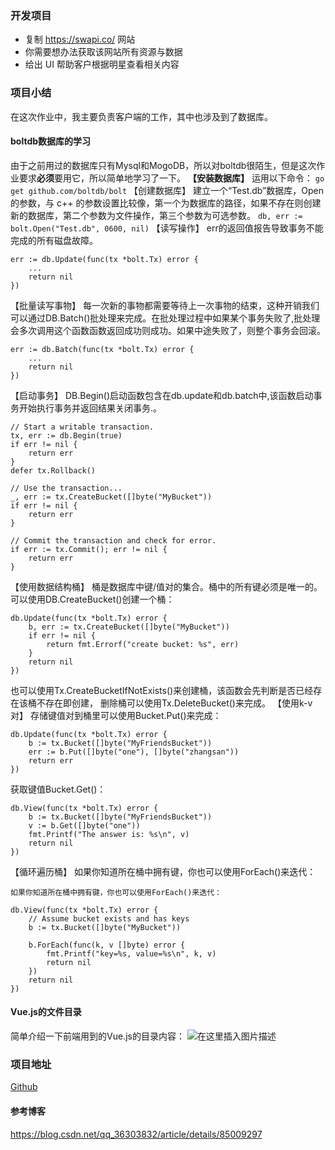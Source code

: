 ### 开发项目
* 复制 https://swapi.co/ 网站
* 你需要想办法获取该网站所有资源与数据
* 给出 UI 帮助客户根据明星查看相关内容
### 项目小结
在这次作业中，我主要负责客户端的工作，其中也涉及到了数据库。
#### boltdb数据库的学习
由于之前用过的数据库只有Mysql和MogoDB，所以对boltdb很陌生，但是这次作业要求**必须**要用它，所以简单地学习了一下。
**【安装数据库】**
运用以下命令：
```go get github.com/boltdb/bolt```
【创建数据库】
建立一个“Test.db”数据库，Open的参数，与 c++ 的参数设置比较像，第一个为数据库的路径，如果不存在则创建新的数据库，第二个参数为文件操作，第三个参数为可选参数。
```db, err := bolt.Open("Test.db", 0600, nil)```
【读写操作】
err的返回值报告导致事务不能完成的所有磁盘故障。
```
err := db.Update(func(tx *bolt.Tx) error {
    ...
    return nil
})
```
【批量读写事物】
每一次新的事物都需要等待上一次事物的结束，这种开销我们可以通过DB.Batch()批处理来完成。在批处理过程中如果某个事务失败了,批处理会多次调用这个函数函数返回成功则成功。如果中途失败了，则整个事务会回滚。
```
err := db.Batch(func(tx *bolt.Tx) error {
    ...
    return nil
})
```
【启动事务】
DB.Begin()启动函数包含在db.update和db.batch中,该函数启动事务开始执行事务并返回结果关闭事务.。
```
// Start a writable transaction.
tx, err := db.Begin(true)
if err != nil {
    return err
}
defer tx.Rollback()

// Use the transaction...
_, err := tx.CreateBucket([]byte("MyBucket"))
if err != nil {
    return err
}

// Commit the transaction and check for error.
if err := tx.Commit(); err != nil {
    return err
}
```
【使用数据结构桶】
桶是数据库中键/值对的集合。桶中的所有键必须是唯一的。可以使用DB.CreateBucket()创建一个桶：
```
db.Update(func(tx *bolt.Tx) error {
    b, err := tx.CreateBucket([]byte("MyBucket"))
    if err != nil {
        return fmt.Errorf("create bucket: %s", err)
    }
    return nil
})
```
也可以使用Tx.CreateBucketIfNotExists()来创建桶，该函数会先判断是否已经存在该桶不存在即创建， 删除桶可以使用Tx.DeleteBucket()来完成。
【使用k-v对】
存储键值对到桶里可以使用Bucket.Put()来完成：
```
db.Update(func(tx *bolt.Tx) error {
    b := tx.Bucket([]byte("MyFriendsBucket"))
    err := b.Put([]byte("one"), []byte("zhangsan"))
    return err
})
```
获取键值Bucket.Get()：
```
db.View(func(tx *bolt.Tx) error {
    b := tx.Bucket([]byte("MyFriendsBucket"))
    v := b.Get([]byte("one"))
    fmt.Printf("The answer is: %s\n", v)
    return nil
})
```
【循环遍历桶】
如果你知道所在桶中拥有键，你也可以使用ForEach()来迭代：
```
如果你知道所在桶中拥有键，你也可以使用ForEach()来迭代：

db.View(func(tx *bolt.Tx) error {
    // Assume bucket exists and has keys
    b := tx.Bucket([]byte("MyBucket"))

    b.ForEach(func(k, v []byte) error {
        fmt.Printf("key=%s, value=%s\n", k, v)
        return nil
    })
    return nil
})
```
#### Vue.js的文件目录
简单介绍一下前端用到的Vue.js的目录内容：
![在这里插入图片描述](https://img-blog.csdnimg.cn/20191209191119393.png?x-oss-process=image/watermark,type_ZmFuZ3poZW5naGVpdGk,shadow_10,text_aHR0cHM6Ly9ibG9nLmNzZG4ubmV0L3h1YW5fdGluZw==,size_16,color_FFFFFF,t_70)
### 项目地址
[Github](https://github.com/XinHeLianSheng)
#### 参考博客
https://blog.csdn.net/qq_36303832/article/details/85009297
